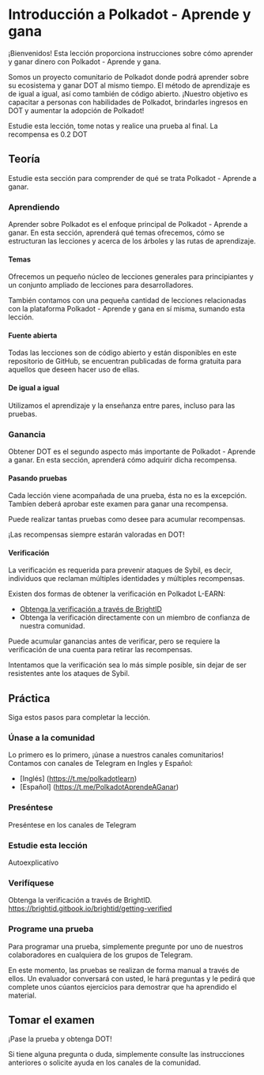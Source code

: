# Introducción a Polkadot - Aprende y gana

¡Bienvenidos! Esta lección proporciona instrucciones sobre cómo aprender y ganar dinero con Polkadot - Aprende y gana.

Somos un proyecto comunitario de Polkadot donde podrá aprender sobre su ecosistema y ganar DOT al mismo tiempo. El método de aprendizaje es de igual a igual, así como también de código abierto. ¡Nuestro objetivo es capacitar a personas con habilidades de Polkadot, brindarles ingresos en DOT y aumentar la adopción de Polkadot!

Estudie esta lección, tome notas y realice una prueba al final. La recompensa es 0.2 DOT

## Teoría
Estudie esta sección para comprender de qué se trata Polkadot - Aprende a ganar.

### Aprendiendo
Aprender sobre Polkadot es el enfoque principal de Polkadot - Aprende a ganar. En esta sección, aprenderá qué temas ofrecemos, cómo se estructuran las lecciones y acerca de los árboles y las rutas de aprendizaje.

#### Temas

Ofrecemos un pequeño núcleo de lecciones generales para principiantes y un conjunto ampliado de lecciones para desarrolladores.

También contamos con una pequeña cantidad de lecciones relacionadas con la plataforma Polkadot - Aprende y gana en sí misma, sumando esta lección.

#### Fuente abierta
Todas las lecciones son de código abierto y están disponibles en este repositorio de GitHub, se encuentran publicadas de forma gratuita para aquellos que deseen hacer uso de ellas.

#### De igual a igual
Utilizamos el aprendizaje y la enseñanza entre pares, incluso para las pruebas.

### Ganancia
Obtener DOT es el segundo aspecto más importante de Polkadot - Aprende a ganar. En esta sección, aprenderá cómo adquirir dicha recompensa.

#### Pasando pruebas
Cada lección viene acompañada de una prueba, ésta no es la excepción. Tambíen deberá aprobar este examen para ganar una recompensa.

Puede realizar tantas pruebas como desee para acumular recompensas.

¡Las recompensas siempre estarán valoradas en DOT!

#### Verificación

La verificación es requerida para prevenir ataques de Sybil, es decir, individuos que reclaman múltiples identidades y múltiples recompensas.

Existen dos formas de obtener la verificación en Polkadot L-EARN:

 - [Obtenga la verificación a través de BrightID](https://brightid.gitbook.io/brightid/getting-verified)
 - Obtenga la verificación directamente con un miembro de confianza de nuestra comunidad.

Puede acumular ganancias antes de verificar, pero se requiere la verificación de una cuenta para retirar las recompensas.

Intentamos que la verificación sea lo más simple posible, sin dejar de ser resistentes ante los ataques de Sybil.

## Práctica
Siga estos pasos para completar la lección.

### Únase a la comunidad
Lo primero es lo primero, ¡únase a nuestros canales comunitarios! Contamos con canales de Telegram en Ingles y Español:

* [Inglés] (https://t.me/polkadotlearn)
* [Español] (https://t.me/PolkadotAprendeAGanar)

### Preséntese
Preséntese en los canales de Telegram

### Estudie esta lección
Autoexplicatívo

### Verifíquese
Obtenga la verificación a través de  BrightID. https://brightid.gitbook.io/brightid/getting-verified

### Programe una prueba
Para programar una prueba, simplemente pregunte por uno de nuestros colaboradores en cualquiera de los grupos de Telegram.

En este momento, las pruebas se realizan de forma manual a través de ellos. Un evaluador conversará con usted, le hará preguntas y le pedirá que complete unos cúantos ejercicios para demostrar que ha aprendido el material.

## Tomar el examen
¡Pase la prueba y obtenga DOT!

Si tiene alguna pregunta o duda, simplemente consulte las instrucciones anteriores o solicite ayuda en los canales de la comunidad.
